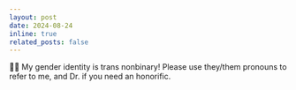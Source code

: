 ```yaml
---
layout: post
date: 2024-08-24
inline: true
related_posts: false
---
```


🏳️‍⚧️ My gender identity is trans nonbinary! Please use they/them pronouns to refer to me, and Dr. if you need an honorific.